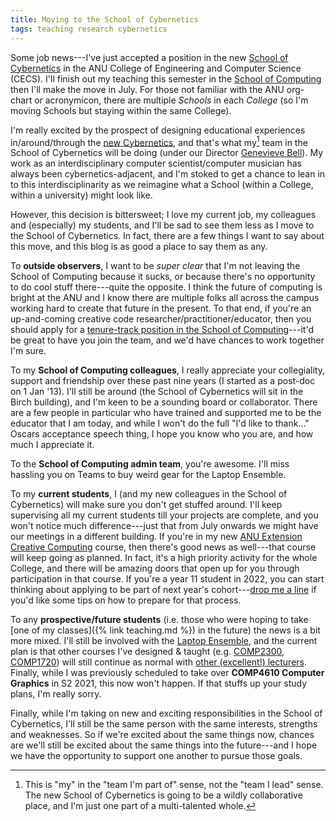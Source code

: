 ```yaml
---
title: Moving to the School of Cybernetics
tags: teaching research cybernetics
---
```


Some job news---I've just accepted a position in the new [School of
Cybernetics](https://cybernetics.anu.edu.au/) in the ANU College of Engineering
and Computer Science (CECS). I'll finish out my teaching this semester in the
[School of Computing](https://cs.anu.edu.au) then I'll make the move in July.
For those not familiar with the ANU org-chart or acronymicon, there are multiple
_Schools_ in each _College_ (so I'm moving Schools but staying within the same
College).

I'm really excited by the prospect of designing educational experiences
in/around/through the [new
Cybernetics](https://www.griffithreview.com/articles/touching-the-future/), and
that's what my[^my] team in the School of Cybernetics will be doing (under our
Director [Genevieve Bell](https://twitter.com/feraldata)). My work as an
interdisciplinary computer scientist/computer musician has always been
cybernetics-adjacent, and I'm stoked to get a chance to lean in to this
interdisciplinarity as we reimagine what a School (within a College, within a
university) might look like.

[^my]:
    This is "my" in the "team I'm part of" sense, not the "team I lead" sense.
    The new School of Cybernetics is going to be a wildly collaborative place, and I'm just one
    part of a multi-talented whole.

However, this decision is bittersweet; I love my current job, my colleagues and
(especially) my students, and I'll be sad to see them less as I move to the
School of Cybernetics. In fact, there are a few things I want to say about this
move, and this blog is as good a place to say them as any.

To **outside observers**, I want to be _super clear_ that I'm not leaving the
School of Computing because it sucks, or because there's no opportunity to do
cool stuff there---quite the opposite. I think the future of computing is bright
at the ANU and I know there are multiple folks all across the campus working
hard to create that future in the present. To that end, if you're an
up-and-coming creative code researcher/practitioner/educator, then you should
apply for a [tenure-track position in the School of
Computing](https://jobs.acm.org/jobs/computing-tenure-track-faculty-positions-canberra-australian-capital-territory-2601-122695751-d)---it'd
be great to have you join the team, and we'd have chances to work together I'm
sure.

To my **School of Computing colleagues**, I really appreciate your collegiality,
support and friendship over these past nine years (I started as a post-doc on 1
Jan '13). I'll still be around (the School of Cybernetics will sit in the Birch
building), and I'm keen to be a sounding board or collaborator. There are a few
people in particular who have trained and supported me to be the educator that I
am today, and while I won't do the full "I'd like to thank..." Oscars acceptance
speech thing, I hope you know who you are, and how much I appreciate it.

To the **School of Computing admin team**, you're awesome. I'll miss hassling
you on Teams to buy weird gear for the Laptop Ensemble.

To my **current students**, I (and my new colleagues in the School of
Cybernetics) will make sure you don't get stuffed around. I'll keep supervising
all my current students till your projects are complete, and you won't notice
much difference---just that from July onwards we might have our meetings in a
different building. If you're in my new [ANU Extension Creative
Computing](https://cs.anu.edu.au/courses/extn1019/) course, then there's good
news as well---that course will keep going as planned. In fact, it's a high
priority activity for the whole College, and there will be amazing doors that
open up for you through participation in that course. If you're a year 11
student in 2022, you can start thinking about applying to be part of next year's
cohort---[drop me a line](mailto:ben.swift@anu.edu.au) if you'd like some tips
on how to prepare for that process.

To any **prospective/future students** (i.e. those who were hoping to take [one
of my classes]({% link teaching.md %}) in the future) the news is a bit more
mixed. I'll still be involved with the [Laptop
Ensemble](https://comp.anu.edu.au/courses/laptop-ensemble/), and the current plan is
that other courses I've designed & taught (e.g.
[COMP2300](https://cs.anu.edu.au/courses/comp2300/),
[COMP1720](https://cs.anu.edu.au/courses/comp1720/)) will still continue as
normal with [other (excellent!)
lecturers](https://cs.anu.edu.au/code-creativity-culture/people/charles-martin/).
Finally, while I was previously scheduled to take over **COMP4610 Computer
Graphics** in S2 2021, this now won't happen. If that stuffs up your study
plans, I'm really sorry.

Finally, while I'm taking on new and exciting responsibilities in the School of
Cybernetics, I'll still be the same person with the same interests, strengths
and weaknesses. So if we're excited about the same things now, chances are we'll
still be excited about the same things into the future---and I hope we have the
opportunity to support one another to pursue those goals.
